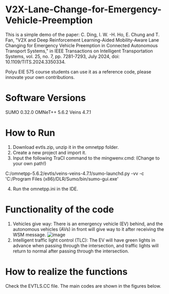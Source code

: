 # V2X-Lane-Change-for-Emergency-Vehicle-Preemption
This is a simple demo of the paper: 
C. Ding, I. W. -H. Ho, E. Chung and T. Fan, "V2X and Deep Reinforcement Learning-Aided Mobility-Aware Lane Changing for Emergency Vehicle Preemption in Connected Autonomous Transport Systems," in IEEE Transactions on Intelligent Transportation Systems, vol. 25, no. 7, pp. 7281-7293, July 2024, doi: 10.1109/TITS.2024.3350334.

Polyu EIE 575 course students can use it as a reference code, please innovate your own contributions.

# Software Versions
SUMO 0.32.0
OMNeT++ 5.6.2
Veins 4.7.1

# How to Run
1. Download evtls.zip, unzip it in the omnetpp folder.
2. Create a new project and import it.
3. Input the following TraCI command to the mingwenv.cmd: (Change to your own path!)

C:/omnetpp-5.6.2/evtls/veins-veins-4.7.1/sumo-launchd.py -vv -c 'C:/Program Files (x86)/DLR/Sumo/bin/sumo-gui.exe'

4. Run the omnetpp.ini in the IDE.

# Functionality of the code

1. Vehicles give way: There is an emergency vehicle (EV) behind, and the autonomous vehicles (AVs) in front will give way to it after receiving the WSM message.
![image](https://github.com/caoding1996/BreadcrumbsV2X-Lane-Change-for-Emergency-Vehicle-Preemption/blob/main/TLC.png)
2. Intelligent traffic light control (TLC): The EV will have green lights in advance when passing through the intersection, and traffic lights will return to normal after passing through the intersection.

# How to realize the functions

Check the EVTLS.CC file. The main codes are shown in the figures below.

